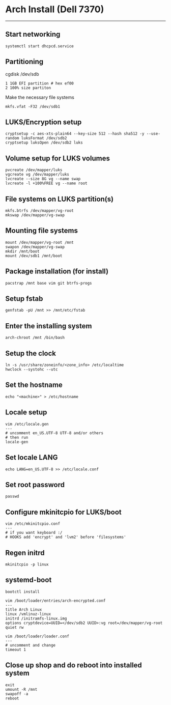 # Arch Install (Dell 7370)
---

## Start networking
```
systemctl start dhcpcd.service

```

## Partitioning
cgdisk /dev/sdb
```
1 1GB EFI partition # hex ef00
2 100% size partiton 
```

Make the necessary file systems
```
mkfs.vfat -F32 /dev/sdb1
```

## LUKS/Encryption setup 
```
cryptsetup -c aes-xts-plain64 --key-size 512 --hash sha512 -y --use-random luksFormat /dev/sdb2
cryptsetup luksOpen /dev/sdb2 luks
```

## Volume setup for LUKS volumes
```
pvcreate /dev/mapper/luks
vgcreate vg /dev/mapper/luks
lvcreate --size 8G vg --name swap
lvcreate -l +100%FREE vg --name root
```

## File systems on LUKS partition(s) 
```
mkfs.btrfs /dev/mapper/vg-root
mkswap /dev/mapper/vg-swap
```

## Mounting file systems
```
mount /dev/mapper/vg-root /mnt 
swapon /dev/mapper/vg-swap 
mkdir /mnt/boot
mount /dev/sdb1 /mnt/boot
```

## Package installation (for install)
```
pacstrap /mnt base vim git btrfs-progs
```

## Setup fstab
```
genfstab -pU /mnt >> /mnt/etc/fstab
```

## Enter the installing system
```
arch-chroot /mnt /bin/bash
```

## Setup the clock
```
ln -s /usr/share/zoneinfo/<zone_info> /etc/localtime
hwclock --systohc --utc
```

## Set the hostname 
```
echo "<machine>" > /etc/hostname
```

## Locale setup
```
vim /etc/locale.gen
---
# uncomment en_US.UTF-8 UTF-8 and/or others
# then run
locale-gen
```

## Set locale LANG
```
echo LANG=en_US.UTF-8 >> /etc/locale.conf
```

## Set root password
```
passwd
```

## Configure mkinitcpio for LUKS/boot
```
vim /etc/mkinitcpio.conf
---
# if you want keyboard :/
# HOOKS add 'encrypt' and 'lvm2' before 'filesystems'
```

## Regen initrd 
```
mkinitcpio -p linux
```

## systemd-boot
```
bootctl install
```

```
vim /boot/loader/entries/arch-encrypted.conf
---
title Arch Linux
linux /vmlinuz-linux
initrd /initramfs-linux.img
options cryptdevice=UUID=</dev/sdb2 UUID>:vg root=/dev/mapper/vg-root quiet rw
```

```
vim /boot/loader/loader.conf
---
# uncomment and change
timeout 1
```


## Close up shop and do reboot into installed system
```
exit
umount -R /mnt
swapoff -a
reboot
```

